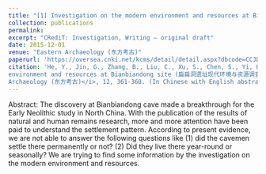 ```yaml
---
title: "[1] Investigation on the modern environment and resources at Bianbiandong site (扁扁洞遗址现代环境与资源调查报告)"
collection: publications
permalink:
excerpt: "CRediT: Investigation, Writing – original draft"
date: 2015-12-01
venue: "Eastern Archaeology (东方考古)"
paperurl: 'https://oversea.cnki.net/kcms/detail/detail.aspx?dbcode=CCJD&filename=DFKG201500029&dbname=CCJDLAST2'
citation: 'He, Y., Jin, G., Zhang, B., Liu, C., Xu, S., Chen, S., Yi, H., & Jiang, F. (2015). Investigation on the modern
environment and resources at Bianbiandong site (扁扁洞遗址现代环境与资源调查报告). <i>Eastern
Archaeology (东方考古)</i>, 12, 361-368. (In Chinese with English abstract)'
---
```

Abstract: The discovery at Bianbiandong cave made a breakthrough for the Early Neolithic study in North China. With the publication of the results of natural and human remains research, more and more attention have been paid to understand the settlement pattern. According to present evidence, we are not able to answer the following questions like (1) did the cavemen settle there permanently or not? (2) Did they live there year-round or seasonally? We are trying to find some information by the investigation on the modern environment and resources.